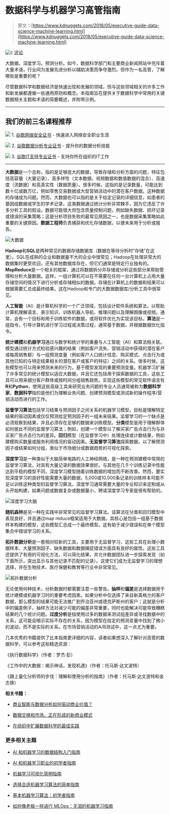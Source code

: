 # 数据科学与机器学习高管指南

> 原文：[https://www.kdnuggets.com/2018/05/executive-guide-data-science-machine-learning.html](https://www.kdnuggets.com/2018/05/executive-guide-data-science-machine-learning.html)

![c](../Images/3d9c022da2d331bb56691a9617b91b90.png) [评论](#comments)

大数据。深度学习。预测分析。如今，数据科学部门和主要商业新闻网站中充斥着大量术语，行业间为发展先进分析以辅助决策而争夺激烈。但作为一名高管，了解哪些是重要的呢？

尽管数据科学和数据经济是快速出现和发展的领域，但与这些领域相关的许多工作和新发展都遵循一些通用原则和概念。本指南旨在提供关于数据科学中常用的关键数据相关主题和术语的简要概述，并附带示例。

* * *

## 我们的前三名课程推荐

![](../Images/0244c01ba9267c002ef39d4907e0b8fb.png) 1\. [谷歌网络安全证书](https://www.kdnuggets.com/google-cybersecurity) - 快速进入网络安全职业生涯

![](../Images/e225c49c3c91745821c8c0368bf04711.png) 2\. [谷歌数据分析专业证书](https://www.kdnuggets.com/google-data-analytics) - 提升你的数据分析技能

![](../Images/0244c01ba9267c002ef39d4907e0b8fb.png) 3\. [谷歌IT支持专业证书](https://www.kdnuggets.com/google-itsupport) - 支持你所在组织的IT工作

* * *

**大数据**是一个总称，指的是足够庞大的数据，导致存储和分析方面的问题，特征包括高容量（大量记录）、高多样性（文本数据、视频数据和数值数据的混合）、高速度（流数据）和高真实性（数据质量）。很多时候，这指的是记录数量，可能达到数十亿或数万亿，例如零售交易数据或大型营销活动中的潜在客户数据。这种数据的存储成为问题。然而，大数据也可以指的是关于给定记录的详细信息，如患者的基因组数据或学生的学术记录，这类数据通过统计分析非常棘手，因为它违反了许多分析工具的假设。数据可能很大但包含质量控制问题，例如缺失数据、损坏记录或错误的采集策略；这是分析项目失败的最常见原因之一，也是数据采集策略如此重要的关键原因。**数据工程师**负责捕获和优化存储数据，以便未来用于分析或报告。

![大数据](../Images/6012a2707102cd5bf4941691f42a6ecf.png)

**Hadoop**和**SQL**是两种常见的数据存储数据库（数据在等待分析时“存储”在这里）。SQL在成熟的企业和数据量不大的企业中很常见；Hadoop在处理非常大的数据集时更受欢迎。还有其他数据库存在，但它们通常是特定行业独有的。**MapReduce**是一个相关的框架，通过将数据拆分并存储或分析这些部分来帮助管理和分析大量数据。这样，一组计算机可以在不需要在任何一台计算机上占用大量存储空间的情况下进行分析或存储相似的数据。存储在计算机上的数据和结果可以根据需要汇总成最终结果。这在Hadoop和专门的大数据数据库/分析工具中很常见。

**人工智能**（AI）是计算机科学的一个广泛领域，包括设计软件系统和算法，以帮助计算机理解语言、表示知识、训练机器人导航、推理问题以及理解图像或视频。通常，会有一个目标和用于训练软件的数据，或将软件优化为实现该目标。**算法**是一组指令，引导计算机进行学习过程或决策过程，通常基于数据，并根据数据优化指令。

**统计建模**和**机器学习**通过与数学和统计学的重叠与人工智能（AI）和算法相关联。模型通过统计方式检验感兴趣的结果（例如客户流失、营销活动中获得的潜在客户或每周销售额）与一组预测变量（例如客户人口统计信息、购买模式、点击行为或其他已知的与特定结果相关的潜在客户或客户的特征）之间的关系。很多时候，这些模型也可以用来预测未来的行为，基于模型发现的重要预测变量。机器学习扩展了许多常见的统计模型以适应大数据，并且它还包括用于探索数据的工具，这些工具可以用来细分客户群体或按时间分组销售趋势。实现这些模型的常见软件语言有**R**和**Python**，使用这些高级工具来研究业务问题的专业人员通常被称为**数据科学家**，**数据科学**指的是他们为理解业务问题、创建预测模型或测试新的操作程序/营销活动而进行的工作。

**监督学习算法**包括学习结果与预测因子之间关系的机器学习模型，目标是理解特定结果的驱动因素或仅仅预测给定预测因子的一组未来结果。监督学习的一个缺点是必须观察到结果，并且必须存在足够的数据来训练模型。**分类**模型是用于理解群体如何彼此不同的监督学习算法；例如，创建一个模型以了解买家广告点击行为与非买家广告点击行为的差异。**回归**模型（在监督学习中）处理连续或计数结果，例如建模购买数量或服务利用情况的驱动因素。**无监督学习算法**探索数据，以了解预测因子或结果如何分组，类似于市场细分或数据趋势的可视化探索。

**深度学习**是一种类似于大脑简单电路的人工神经网络，是一种在预测建模中常用的监督学习算法，对具有大量记录的数据效果很好。与其他在几千个训练记录中性能达到平稳的模型不同，深度学习模型随着训练数据的增加而不断改善。然而，要实现深度学习的良好性能需要大量的数据，5,000或10,000条记录的训练样本可能不足以训练这种类型的监督学习算法。深度学习通常需要大量的专业知识来定制或从头开始构建，如果问题或数据复杂或数据量小，聘请深度学习专家是很有帮助的。

![深度学习大脑](../Images/91c6aea1d241c12ab0f621320ae57563.png)

**随机森林**是另一种在实践中非常常见的监督学习算法。该算法在分类和回归模型中表现良好，并且通过map reduce框架适用于大数据。其核心是包括一组基于数据样本构建的模型，这些模型汇总成一个最终模型。这有助于减少错误和在单个模型集合中错误学习的关系。

**拓扑数据分析**是一套相对较新的工具，主要用于无监督学习，这些工具在处理小数据样本、大量预测因子、缺失数据和数据捕捉错误方面具有良好的属性。这些工具还提供了有用的可视化方法，可以简化结果，并允许数据团队进一步探索发现（如下面所示，突出显示与其他记录不匹配的记录）。这使它们成为无监督学习的理想选择，并在生物技术、医疗保健和教育等行业中非常常见。

![拓扑数据分析](../Images/fa4e7750c6f0b01f31dd11ab5f758830.png)

无论使用何种技术，分析数据时都需要注意一些警告。**抽样**和**偏差**是选择数据用于统计建模或机器学习时的重要考虑因素。如果分析中仅选择了来自新英格兰的客户数据，那么模型的结果可能无法推广到乔治亚州或德克萨斯州的客户；这就是分析中的偏差例子。抽样方法对减少可能的偏差非常重要，同时也能解决可能导致糟糕结果的几个统计问题。**过度分析**是指使用过多的数据来测试组差异或寻找数据中的关系，这可能会暗示实际不存在的关系，因为模型在给定的预测变量中找到了微小的波动，而不是实际的关系。在市场营销活动的A/B测试中，这一点尤为重要。

几本优秀的书籍提供了比本指南更详细的内容，读者如果想深入了解针对高管的数据科学，可以参考这些精选资源：

《执行数据科学》（作者：罗杰·彭）

《工作中的大数据：揭示神话，发现机遇》（作者：托马斯·达文波特）

《跟上量化分析师的步伐：理解和使用分析的指南》（作者：托马斯·达文波特和金志焕）

**相关书籍：**

+   [商业智能与数据分析如何驱动商业价值？](https://www.kdnuggets.com/2018/03/ntu-bi-data-analytics-online-mba.html)

+   [数据交换和市场，正在形成的新商业模式](https://www.kdnuggets.com/2018/04/data-exchange-marketplace-business-model.html)

+   [在组织中扩展数据科学的最佳实践](https://www.kdnuggets.com/2018/05/anaconda-best-practices-scaling-data-science-across-organization.html)

### 更多相关主题

+   [AI 和机器学习的数据结构入门指南](https://www.kdnuggets.com/guide-data-structures-ai-and-machine-learning)

+   [AI 和机器学习职业的初学者指南](https://www.kdnuggets.com/beginners-guide-to-careers-in-ai-and-machine-learning)

+   [机器学习可视化简明指南](https://www.kdnuggets.com/2022/04/simple-guide-machine-learning-visualisations.html)

+   [选择合适机器学习算法的简单指南](https://www.kdnuggets.com/2020/05/guide-choose-right-machine-learning-algorithm.html)

+   [基本机器学习算法：初学者指南](https://www.kdnuggets.com/2021/05/essential-machine-learning-algorithms-beginners.html)

+   [如何像老板一样进行 MLOps：无泪的机器学习指南](https://www.kdnuggets.com/2023/06/mlops-like-boss-guide-machine-learning-without-tears.html)
